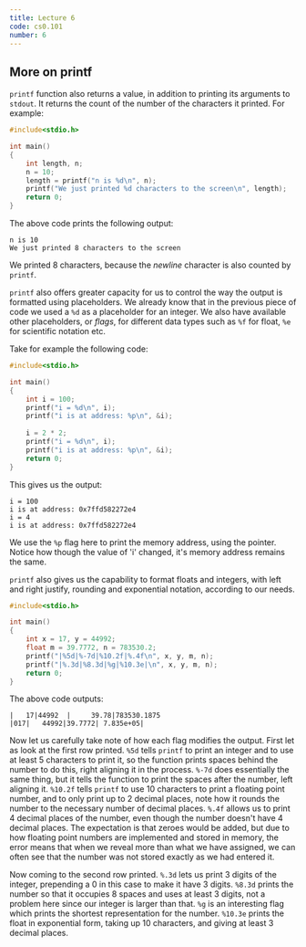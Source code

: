```yaml
---
title: Lecture 6
code: cs0.101
number: 6
---
```

## More on printf

`printf` function also returns a value, in addition to printing its arguments to `stdout`. It returns the count of the number of the characters it printed. For example:

```C
#include<stdio.h>

int main()
{
    int length, n;
    n = 10;
    length = printf("n is %d\n", n);
    printf("We just printed %d characters to the screen\n", length);
    return 0;
}
```
The above code prints the following output:
```
n is 10
We just printed 8 characters to the screen
```
We printed 8 characters, because the *newline* character is also counted by `printf`.

`printf` also offers greater capacity for us to control the way the output is formatted using placeholders. We already know that in the previous piece of code we used a `%d` as a placeholder for an integer. 
We also have available other placeholders, or *flags*, for different data types such as `%f` for float, `%e` for scientific notation etc.

Take for example the following code:
```C
#include<stdio.h>

int main()
{
    int i = 100;
    printf("i = %d\n", i);
    printf("i is at address: %p\n", &i);
    
    i = 2 * 2;
    printf("i = %d\n", i);
    printf("i is at address: %p\n", &i);
    return 0;
}
```

This gives us the output:
```
i = 100
i is at address: 0x7ffd582272e4
i = 4
i is at address: 0x7ffd582272e4
```
We use the `%p` flag here to print the memory address, using the pointer. Notice how though the value of 'i' changed, it's memory address remains the same.

`printf` also gives us the capability to format floats and integers, with left and right justify, rounding and exponential notation, according to our needs.
```C
#include<stdio.h>

int main()
{
    int x = 17, y = 44992;
    float m = 39.7772, n = 783530.2;
    printf("|%5d|%-7d|%10.2f|%.4f\n", x, y, m, n);
    printf("|%.3d|%8.3d|%g|%10.3e|\n", x, y, m, n);
    return 0;
}
```

The above code outputs:
```
|   17|44992  |     39.78|783530.1875
|017|   44992|39.7772| 7.835e+05|
```
Now let us carefully take note of how each flag modifies the output. First let as look at the first row printed.
`%5d` tells `printf` to print an integer and to use at least 5 characters to print it, so the function prints spaces behind the number to do this, right aligning it in the process.
`%-7d` does essentially the same thing, but it tells the function to print the spaces after the number, left aligning it.
`%10.2f` tells `printf` to use 10 characters to print a floating point number, and to only print up to 2 decimal places, note how it rounds the number to the necessary number of decimal places. 
`%.4f` allows us to print 4 decimal places of the number, even though the number doesn't have 4 decimal places. The expectation is that zeroes would be added, but due to how floating point numbers are implemented and stored in memory, the error means that when we reveal more than what we have assigned, we can often see that the number was not stored exactly as we had entered it.

Now coming to the second row printed.
`%.3d` lets us print 3 digits of the integer, prepending a 0 in this case to make it have 3 digits.
`%8.3d` prints the number so that it occupies 8 spaces and uses at least 3 digits, not a problem here since our integer is larger than that.
`%g` is an interesting flag which prints the shortest representation for the number.
`%10.3e` prints the float in exponential form, taking up 10 characters, and giving at least 3 decimal places.
